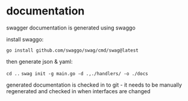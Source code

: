 # documentation

swagger documentation is generated using swaggo

install swaggo:

`go install github.com/swaggo/swag/cmd/swag@latest`

then generate json & yaml: 

`cd ..`
`swag init -g main.go -d .,./handlers/ -o ./docs`

generated documentation is checked in to git - it needs to be manually regenerated and checked in when interfaces are changed